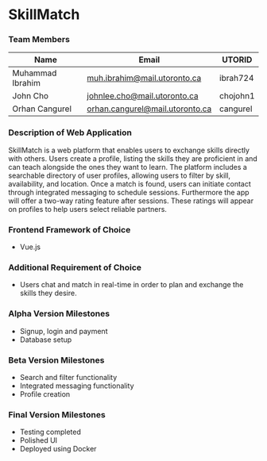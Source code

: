 # SkillMatch

### Team Members
| Name          | Email                         | UTORID      | 
| ------------- | ------------------------------| ----------- |
| Muhammad Ibrahim   | muh.ibrahim@mail.utoronto.ca    |  ibrah724 |
| John Cho           | johnlee.cho@mail.utoronto.ca    |  chojohn1 |
| Orhan Cangurel  | orhan.cangurel@mail.utoronto.ca    |  cangurel |

### Description of Web Application
SkillMatch is a web platform that enables users to exchange skills directly with others. Users create a profile, listing the skills they are proficient in and can teach alongside the ones they want to learn. The platform includes a searchable directory of user profiles, allowing users to filter by skill, availability, and location. Once a match is found, users can initiate contact through integrated messaging to schedule sessions. Furthermore the app will offer a two-way rating feature after sessions. These ratings will appear on profiles to help users select reliable partners.

### Frontend Framework of Choice
- Vue.js
### Additional Requirement of Choice
- Users chat and match in real-time in order to plan and exchange the skills they desire.
### Alpha Version Milestones
- Signup, login and payment
- Database setup

### Beta Version Milestones
- Search and filter functionality
- Integrated messaging functionality
- Profile creation


### Final Version Milestones
- Testing completed
- Polished UI
- Deployed using Docker




